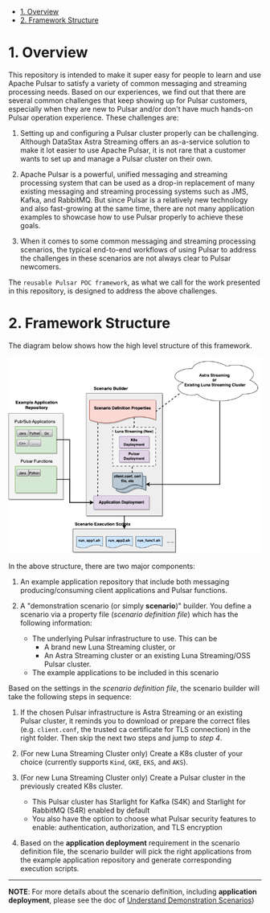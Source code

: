 - [1. Overview](#1-overview)
- [2. Framework Structure](#2-framework-structure)


# 1. Overview

This repository is intended to make it super easy for people to learn and use Apache Pulsar to satisfy a variety of common messaging and streaming processing needs. Based on our experiences, we find out that there are several common challenges that keep showing up for Pulsar customers, especially when they are new to Pulsar and/or don't have much hands-on Pulsar operation experience. These challenges are:

1. Setting up and configuring a Pulsar cluster properly can be challenging. Although DataStax Astra Streaming offers an as-a-service solution to make it lot easier to use Apache Pulsar, it is not rare that a customer wants to set up and manage a Pulsar cluster on their own.
   
2. Apache Pulsar is a powerful, unified messaging and streaming processing system that can be used as a drop-in replacement of many existing messaging and streaming processing systems such as JMS, Kafka, and RabbitMQ. But since Pulsar is a relatively new technology and also fast-growing at the same time, there are not many application examples to showcase how to use Pulsar properly to achieve these goals.

3. When it comes to some common messaging and streaming processing scenarios, the typical end-to-end workflows of using Pulsar to address the challenges in these scenarios are not always clear to Pulsar newcomers. 

The `reusable Pulsar POC framework`, as what we call for the work presented in this repository, is designed to address the above challenges.

#  2. Framework Structure

The diagram below shows how the high level structure of this framework.

![framework_structure](images/reusable_poc-structure.png)

In the above structure, there are two major components:

1. An example application repository that include both messaging producing/consuming client applications and Pulsar functions.
   
2. A "demonstration scenario (or simply **scenario**)" builder. You define a scenario via a property file (*scenario definition file*) which has the following information:
   * The underlying Pulsar infrastructure to use. This can be 
      * A brand new Luna Streaming cluster, or
      * An Astra Streaming cluster or an existing Luna Streaming/OSS Pulsar cluster.
   * The example applications to be included in this scenario


Based on the settings in the *scenario definition file*, the scenario builder will take the following steps in sequence:

1. If the chosen Pulsar infrastructure is Astra Streaming or an existing Pulsar cluster, it reminds you to download or prepare the correct files (e.g. `client.conf`, the trusted ca certificate for TLS connection) in the right folder. Then skip the next two steps and jump to *step 4*.

2. (For new Luna Streaming Cluster only) Create a K8s cluster of your choice (currently supports `Kind`, `GKE`, `EKS`, and `AKS`).
   
3. (For new Luna Streaming Cluster only) Create a Pulsar cluster in the previously created K8s cluster. 
   * This Pulsar cluster has Starlight for Kafka (S4K) and Starlight for RabbitMQ (S4R) enabled by default
   * You also have the option to choose what Pulsar security features to enable: authentication, authorization, and TLS encryption

4. Based on the **application deployment** requirement in the scenario definition file, the scenario builder will pick the right applications from the example application repository and generate corresponding execution scripts.

---

**NOTE**: For more details about the scenario definition, including **application deployment**, please see the doc of [Understand Demonstration Scenarios](understand_scenario.md)) 